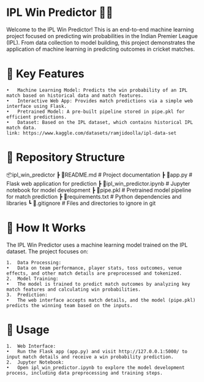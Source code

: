 # IPL Win Predictor 🏏🔮

Welcome to the IPL Win Predictor! This is an end-to-end machine learning project focused on predicting win probabilities in the Indian Premier League (IPL). From data collection to model building, this project demonstrates the application of machine learning in predicting outcomes in cricket matches.

# 🚀 Key Features

	•	Machine Learning Model: Predicts the win probability of an IPL match based on historical data and match features.
	•	Interactive Web App: Provides match predictions via a simple web interface using Flask.
	•	Pretrained Model: A pre-built pipeline stored in pipe.pkl for efficient predictions.
	•	Dataset: Based on the IPL dataset, which contains historical IPL match data.
    link: https://www.kaggle.com/datasets/ramjidoolla/ipl-data-set

# 📂 Repository Structure

📦ipl_win_predictor
 ┣ 📜README.md             # Project documentation
 ┣ 📜app.py                # Flask web application for prediction
 ┣ 📜ipl_win_predictor.ipynb  # Jupyter notebook for model development
 ┣ 📜pipe.pkl              # Pretrained model pipeline for match prediction
 ┣ 📜requirements.txt      # Python dependencies and libraries
 ┗ 📜.gitignore            # Files and directories to ignore in git

 # 🧠 How It Works

The IPL Win Predictor uses a machine learning model trained on the IPL dataset. The project focuses on:

	1.	Data Processing:
	•	Data on team performance, player stats, toss outcomes, venue effects, and other match details are preprocessed and tokenized.
	2.	Model Training:
	•	The model is trained to predict match outcomes by analyzing key match features and calculating win probabilities.
	3.	Prediction:
	•	The web interface accepts match details, and the model (pipe.pkl) predicts the winning team based on the inputs.

# 🔧 Usage

	1.	Web Interface:
	•	Run the Flask app (app.py) and visit http://127.0.0.1:5000/ to input match details and receive a win probability prediction.
	2.	Jupyter Notebook:
	•	Open ipl_win_predictor.ipynb to explore the model development process, including data preprocessing and training steps.
